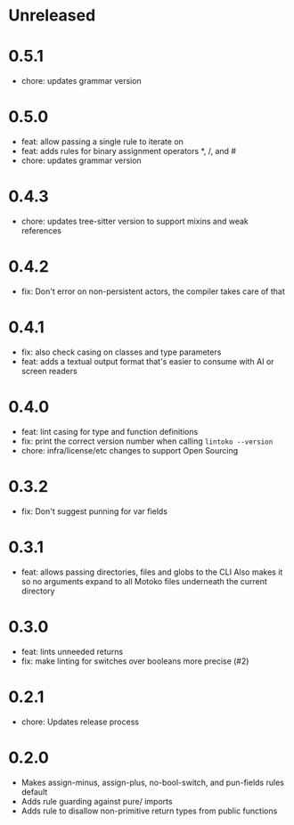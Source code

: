 # Unreleased

# 0.5.1
- chore: updates grammar version

# 0.5.0
- feat: allow passing a single rule to iterate on
- feat: adds rules for binary assignment operators *, /, and #
- chore: updates grammar version

# 0.4.3
- chore: updates tree-sitter version to support mixins and weak references

# 0.4.2
- fix: Don't error on non-persistent actors, the compiler takes care of that

# 0.4.1
- fix: also check casing on classes and type parameters
- feat: adds a textual output format that's easier to consume with AI or screen readers

# 0.4.0
- feat: lint casing for type and function definitions
- fix: print the correct version number when calling `lintoko --version`
- chore: infra/license/etc changes to support Open Sourcing

# 0.3.2
- fix: Don't suggest punning for var fields

# 0.3.1
- feat: allows passing directories, files and globs to the CLI
    Also makes it so no arguments expand to all Motoko files underneath
    the current directory

# 0.3.0
- feat: lints unneeded returns
- fix: make linting for switches over booleans more precise (#2)

# 0.2.1
- chore: Updates release process

# 0.2.0
- Makes assign-minus, assign-plus, no-bool-switch, and pun-fields rules default
- Adds rule guarding against pure/ imports
- Adds rule to disallow non-primitive return types from public functions
